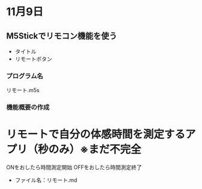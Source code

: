 
# 11月9日
## M5Stickでリモコン機能を使う
- タイトル
- リモートボタン
### プログラム名
リモート.m5s
### 機能概要の作成
# リモートで自分の体感時間を測定するアプリ（秒のみ）※まだ不完全
ONをおしたら時間測定開始
OFFをおしたら時間測定終了
- ファイル名：リモート.md
